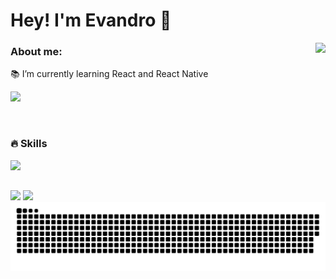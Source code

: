 <h1 align="left"><b>Hey! I'm Evandro 👋</b></h1>

<img align="right" height="250em" src="https://miro.medium.com/max/1400/1*YwZhsirF57tw2DdX3BlZWA.png">
<h3>About me:</h3>
<p>📚 I’m currently learning React and React Native</p>
  
<a href="https://github.com/ervnc"><img height="150em" src="https://github-readme-stats.vercel.app/api?username=ervnc&show_icons=true&theme=discord_old_blurple&include_all_commits=true&count_private=true&hide=prs,issues&hide_border=true&border_radius=10"/></a>
  
<div style="display: inline_block"><br>
  <h3>🔥 Skills</h3>
  <img src="https://skillicons.dev/icons?i=html,css,tailwind,figma,js,react,vue,fortran,java,mysql,prisma,py,c" />
</div>
  
##
  
<div> 
  <a href="https://discordapp.com/users/431499080640888833" target="_blank"><img src="https://img.shields.io/badge/Discord-7289DA?style=for-the-badge&logo=discord&logoColor=white" target="_blank"></a> 
  <a href="mailto:risso.evandro@gmail.com"><img src="https://img.shields.io/badge/Gmail-D14836?style=for-the-badge&logo=gmail&logoColor=white" target="_blank"></a>
</div>

<picture>
  <source media="(prefers-color-scheme: dark)" srcset="https://raw.githubusercontent.com/ervnc/ervnc/output/github-contribution-grid-snake-dark.svg" />
  <source media="(prefers-color-scheme: dark)" srcset="https://raw.githubusercontent.com/ervnc/ervnc/output/github-contribution-grid-snake.svg" />
  <img alt="github-snake" src="https://raw.githubusercontent.com/ervnc/ervnc/output/github-contribution-grid-snake.svg" />
</picture>
